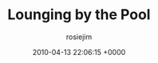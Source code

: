 ---
blog: travel
date: 2010-04-13 22:06:15 +0000
title: "Lounging by the Pool"
author: rosiejim
permalink: /morocco/marrakech/honeymoon-2010/lounging-by-the-pool/
---